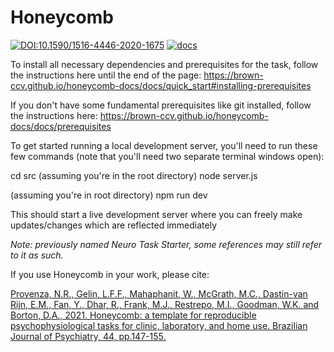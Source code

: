 # Honeycomb

[![DOI:10.1590/1516-4446-2020-1675](https://img.shields.io/badge/DOI-10.1590%2F1516--4446--2020--1675-orange)](https://doi.org/10.1590/1516-4446-2020-1675) [![docs](https://img.shields.io/badge/docs-stable-blue)](https://brown-ccv.github.io/honeycomb-docs/)

To install all necessary dependencies and prerequisites for the task, follow the instructions here until the end of the page:
https://brown-ccv.github.io/honeycomb-docs/docs/quick_start#installing-prerequisites

If you don't have some fundamental prerequisites like git installed, follow the instructions here:
https://brown-ccv.github.io/honeycomb-docs/docs/prerequisites

To get started running a local development server, you'll need to run these few commands (note that you'll need two separate terminal windows open):

cd src (assuming you're in the root directory)
node server.js

(assuming you're in root directory)
npm run dev

This should start a live development server where you can freely make updates/changes which are reflected immediately

_Note: previously named Neuro Task Starter, some references may still refer to it as such._

If you use Honeycomb in your work, please cite:

[Provenza, N.R., Gelin, L.F.F., Mahaphanit, W., McGrath, M.C., Dastin-van Rijn, E.M., Fan, Y., Dhar, R., Frank, M.J., Restrepo, M.I., Goodman, W.K. and Borton, D.A., 2021. Honeycomb: a template for reproducible psychophysiological tasks for clinic, laboratory, and home use. Brazilian Journal of Psychiatry, 44, pp.147-155.](https://doi.org/10.1590/1516-4446-2020-1675)
